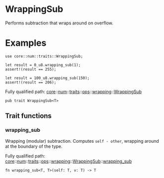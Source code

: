 # WrappingSub

Performs subtraction that wraps around on overflow.
# Examples

```cairo
use core::num::traits::WrappingSub;

let result = 0_u8.wrapping_sub(1);
assert!(result == 255);

let result = 100_u8.wrapping_sub(150);
assert!(result == 206);
```

Fully qualified path: [core](./core.md)::[num](./core-num.md)::[traits](./core-num-traits.md)::[ops](./core-num-traits-ops.md)::[wrapping](./core-num-traits-ops-wrapping.md)::[WrappingSub](./core-num-traits-ops-wrapping-WrappingSub.md)

<pre><code class="language-cairo">pub trait WrappingSub&lt;T&gt;</code></pre>

## Trait functions

### wrapping_sub

Wrapping (modular) subtraction. Computes `self - other`, wrapping around at the boundary of
the type.

Fully qualified path: [core](./core.md)::[num](./core-num.md)::[traits](./core-num-traits.md)::[ops](./core-num-traits-ops.md)::[wrapping](./core-num-traits-ops-wrapping.md)::[WrappingSub](./core-num-traits-ops-wrapping-WrappingSub.md)::[wrapping_sub](./core-num-traits-ops-wrapping-WrappingSub.md#wrapping_sub)

<pre><code class="language-cairo">fn wrapping_sub&lt;T, T&gt;(self: T, v: T) -&gt; T</code></pre>


